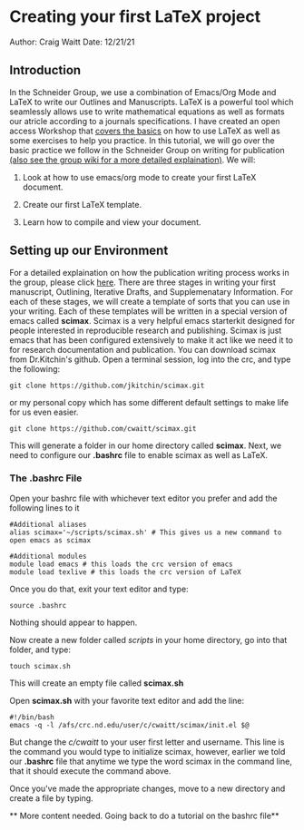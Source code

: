 # Creating your first LaTeX project
Author: Craig Waitt
Date: 12/21/21

## Introduction

In the Schneider Group, we use a combination of Emacs/Org Mode and LaTeX to write our Outlines and Manuscripts. LaTeX is a powerful tool which seamlessly allows use to write mathematical equations as well as formats our atricle according to a journals specifications. I have created an open access Workshop that [covers the basics](https://github.com/cwaitt/Latex-Workshop) on how to use LaTeX as well as some exercises to help you practice. In this tutorial, we will go over the basic practice we follow in the Schneider Group on writing for publication [(also see the group wiki for a more detailed explaination)](https://github.com/wfschneidergroup/wiki/blob/master/Publishing.org). We will: 

1. Look at how to use emacs/org mode to create your first LaTeX document.

2. Create our first LaTeX template.

3. Learn how to compile and view your document.

## Setting up our Environment

For a detailed explaination on how the publication writing process works in the group, please click [here](https://github.com/wfschneidergroup/wiki/blob/master/Publishing.org). There are three stages in writing your first manuscript, Outlining, Iterative Drafts, and Supplemenatary Information. For each of these stages, we will create a template of sorts that you can use in your writing. Each of these templates will be written in a special version of emacs called **scimax**. Scimax is a very helpful emacs starterkit designed for people interested in reproducible research and publishing. Scimax is just emacs that has been configured extensively to make it act like we need it to for research documentation and publication. You can download scimax from Dr.Kitchin's github. Open a terminal session, log into the crc, and type the following:

```
git clone https://github.com/jkitchin/scimax.git
```

or my personal copy which has some different default settings to make life for us even easier.

```
git clone https://github.com/cwaitt/scimax.git
``` 

This will generate a folder in our home directory called **scimax**. Next, we need to configure our **.bashrc** file to enable scimax as well as LaTeX.

### The .bashrc File

Open your bashrc file with whichever text editor you prefer and add the following lines to it

```
#Additional aliases
alias scimax='~/scripts/scimax.sh' # This gives us a new command to open emacs as scimax

#Additional modules
module load emacs # this loads the crc version of emacs
module load texlive # this loads the crc version of LaTeX
```

Once you do that, exit your text editor and type:
```
source .bashrc
```

Nothing should appear to happen. 

Now create a new folder called *scripts* in your home directory, go into that folder, and type:
```
touch scimax.sh
```

This will create an empty file called **scimax.sh** 

Open **scimax.sh** with your favorite text editor and add the line:

```
#!/bin/bash
emacs -q -l /afs/crc.nd.edu/user/c/cwaitt/scimax/init.el $@
```

But change the *c/cwaitt* to your user first letter and username. This line is the command you would type to initialize scimax, however, earlier we told our **.bashrc** file that anytime we type the word scimax in the command line, that it should execute the command above.

Once you've made the appropriate changes, move to a new directory and create a file by typing.

** More content needed. Going back to do a tutorial on the bashrc file**


